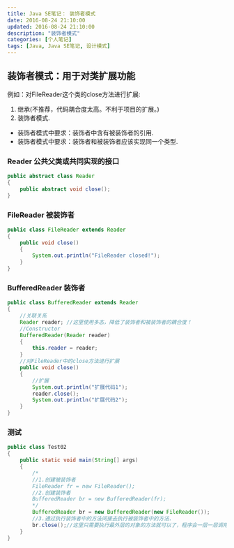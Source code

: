 ```yaml
---
title: Java SE笔记： 装饰者模式
date: 2016-08-24 21:10:00
updated: 2016-08-24 21:10:00
description: "装饰者模式"
categories: [个人笔记]
tags: [Java, Java SE笔记, 设计模式]
---
```


## 装饰者模式：用于对类扩展功能
例如：对FileReader这个类的close方法进行扩展:
1. 继承(不推荐，代码耦合度太高。不利于项目的扩展。)
2. 装饰者模式.

- 装饰者模式中要求：装饰者中含有被装饰者的引用.
- 装饰者模式中要求：装饰者和被装饰者应该实现同一个类型.

### Reader 公共父类或共同实现的接口
```java
public abstract class Reader
{
    public abstract void close();
}  
```
### FileReader 被装饰者
```java
public class FileReader extends Reader
{
    public void close()
    {
        System.out.println("FileReader closed!");
    }
} 
```
### BufferedReader 装饰者
```java
public class BufferedReader extends Reader
{
    //关联关系
    Reader reader; //这里使用多态，降低了装饰者和被装饰者的耦合度！
    //Constructor
    BufferedReader(Reader reader)
    {
        this.reader = reader;
    }
    //对FileReader中的close方法进行扩展
    public void close()
    {
        //扩展
        System.out.println("扩展代码1");
        reader.close();
        System.out.println("扩展代码2");
    }
} 
```
### 测试
```java
public class Test02
{
    public static void main(String[] args)
    {
        /*
        //1.创建被装饰者
        FileReader fr = new FileReader();
        //2.创建装饰者
        BufferedReader br = new BufferedReader(fr);
        */
        BufferedReader br = new BufferedReader(new FileReader());
        //3.通过执行装饰者中的方法间接去执行被装饰者中的方法.
        br.close();//这里只需要执行最外层的对象的方法就可以了，程序会一层一层调用里层的方法！
    }
}
```